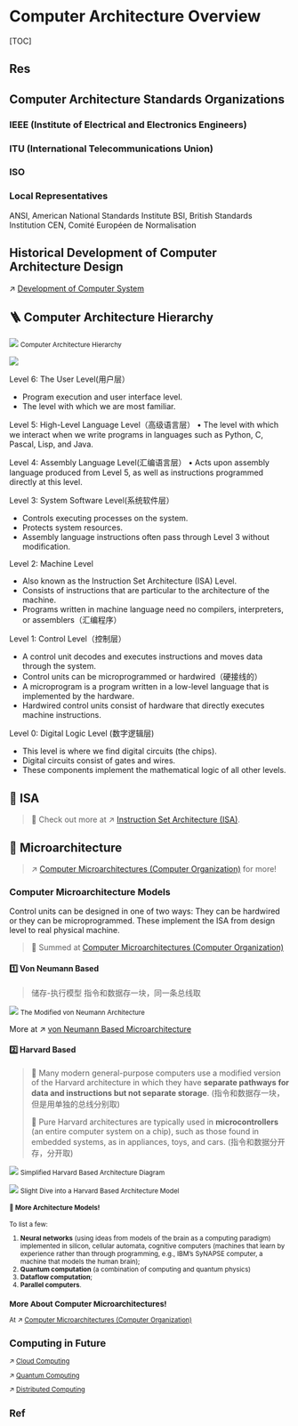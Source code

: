 # Computer Architecture Overview

[TOC]



## Res



## Computer Architecture Standards Organizations
### IEEE (Institute of Electrical and Electronics Engineers)


### ITU (International Telecommunications Union)


### ISO


### Local Representatives
ANSI, American National Standards Institute
BSI, British Standards Institution
CEN, Comité Européen de Normalisation



## Historical Development of Computer Architecture Design
↗ [Development of Computer System](Development%20of%20Computer%20System.md)



## 🪜 Computer Architecture Hierarchy
![](../../../../../Assets/Pics/Screenshot%202023-04-01%20at%2011.15.01%20AM.png)
<small>Computer Architecture Hierarchy</small>

![](../../../../../Assets/Pics/Screenshot%202023-06-25%20at%201.14.53%20AM.png)

Level 6: The User Level(用户层）
- ﻿﻿Program execution and user interface level.
- ﻿﻿The level with which we are most familiar.

Level 5: High-Level Language Level（高级语言层）
• The level with which we interact when we write programs in languages such as Python, C, Pascal, Lisp, and Java.

Level 4: Assembly Language Level(汇编语言层）
• Acts upon assembly language produced from Level 5, as well as instructions programmed directly at this level.

Level 3: System Software Level(系统软件层）
- ﻿﻿Controls executing processes on the system.
- ﻿﻿Protects system resources.
- ﻿﻿Assembly language instructions often pass through Level 3 without modification.

Level 2: Machine Level
- ﻿﻿Also known as the Instruction Set Architecture (ISA) Level.
- ﻿﻿Consists of instructions that are particular to the architecture of the machine.
- ﻿﻿Programs written in machine language need no compilers, interpreters, or assemblers（汇编程序）

Level 1: Control Level（控制层）
- ﻿﻿A control unit decodes and executes instructions and moves data through the system.
- ﻿﻿Control units can be microprogrammed or hardwired（硬接线的）
- ﻿﻿A microprogram is a program written in a low-level language that is implemented by the hardware.
- ﻿﻿Hardwired control units consist of hardware that directly executes machine instructions.

Level 0: Digital Logic Level (数字逻辑层)
- ﻿﻿This level is where we find digital circuits (the chips).
- ﻿﻿Digital circuits consist of gates and wires.
- ﻿﻿These components implement the mathematical logic of all other levels.



## 📜 ISA

> 🔗 Check out more at ↗ [Instruction Set Architecture (ISA)](../Instruction%20Set%20Architecture%20(ISA)/Instruction%20Set%20Architecture%20(ISA).md).



## 🗿 Microarchitecture
> ↗ [Computer Microarchitectures (Computer Organization)](../Computer%20Microarchitectures%20(Computer%20Organization)/Computer%20Microarchitectures%20(Computer%20Organization).md) for more!

### Computer Microarchitecture Models
Control units can be designed in one of two ways: They can be hardwired or they can be microprogrammed. These implement the ISA from design level to real physical machine. 

> 🔗 Summed at [Computer Microarchitectures (Computer Organization)](../Computer%20Microarchitectures%20(Computer%20Organization)/Computer%20Microarchitectures%20(Computer%20Organization).md)

#### 1️⃣ Von Neumann Based 

> 储存-执行模型
> 指令和数据存一块，同一条总线取

![](../../../../../Assets/Pics/Pasted%20image%2020230302132111.png)
<small>The Modified von Neumann Architecture</small>

More at ↗ [von Neumann Based Microarchitecture](../Computer%20Microarchitectures%20(Computer%20Organization)/🧝🏻‍♀️%20von%20Neumann%20Based%20Microarchitecture/von%20Neumann%20Based%20Microarchitecture.md)


#### 2️⃣ Harvard Based

> 🤨 Many modern general-purpose computers use a modified version of the Harvard architecture in which they have **separate pathways for data and instructions but not separate storage**. (指令和数据存一块，但是用单独的总线分别取)
> 
> 🧐 Pure Harvard architectures are typically used in **microcontrollers** (an entire computer system on a chip), such as those found in embedded systems, as in appliances, toys, and cars. (指令和数据分开存，分开取)

![](../../../../../Assets/Pics/Pasted%20image%2020230302132344.png)
<small>Simplified Harvard Based Architecture Diagram</small>

![](../../../../../Assets/Pics/Pasted%20image%2020230302132205.png)
<small>Slight Dive into a Harvard Based Architecture Model</samll>


#### 🙈 More Architecture Models!
To list a few:
1. **Neural networks** (using ideas from models of the brain as a computing paradigm) implemented in silicon, cellular automata, cognitive computers (machines that learn by experience rather than through programming, e.g., IBM’s SyNAPSE computer, a machine that models the human brain);
2. **Quantum computation** (a combination of computing and quantum physics)
3. **Dataflow computation**;
4. **Parallel computers**. 


### More About Computer Microarchitectures!
At ↗ [Computer Microarchitectures (Computer Organization)](../Computer%20Microarchitectures%20(Computer%20Organization)/Computer%20Microarchitectures%20(Computer%20Organization).md)



## Computing in Future
↗ [Cloud Computing](../../../../System%20Architecture%20Design/☁️%20Cloud%20Native/🌵%20Cloud%20Native%20Overview/🗿%20Cloud%20Models/Cloud%20Service%20(Delivery)%20Models/SaaS/Cloud%20Computing/Cloud%20Computing.md)

↗ [Quantum Computing](../../Quantum%20Computing/Quantum%20Computing.md)

↗ [Distributed Computing](../../../../System%20Architecture%20Design/🌌%20Distributed%20Systems/Distributed%20Computing/Distributed%20Computing.md)



## Ref
[Computer architecture]: https://en.wikipedia.org/wiki/Computer_architecture#Definition



